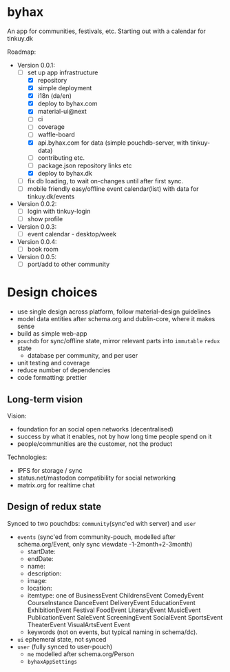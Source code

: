 # byhax

An app for communities, festivals, etc. Starting out with a calendar for tinkuy.dk

Roadmap:

- Version 0.0.1:
    - [ ] set up app infrastructure
        - [x] repository
        - [x] simple deployment
        - [x] i18n (da/en)
        - [x] deploy to byhax.com
        - [x] material-ui@next
        - [ ] ci
        - [ ] coverage
        - [ ] waffle-board
        - [x] api.byhax.com for data (simple pouchdb-server, with tinkuy-data)
        - [ ] contributing etc.
        - [ ] package.json repository links etc
        - [x] deploy to byhax.dk
    - [ ] fix db loading, to wait on-changes until after first sync.
    - [ ] mobile friendly easy/offline event calendar(list) with data for tinkuy.dk/events
- Version 0.0.2:
    - [ ] login with tinkuy-login
    - [ ] show profile
- Version 0.0.3:
    - [ ] event calendar - desktop/week
- Version 0.0.4:
    - [ ] book room
- Version 0.0.5:
    - [ ] port/add to other community

# Design choices

- use single design across platform, follow material-design guidelines
- model data entities after schema.org and dublin-core, where it makes sense
- build as simple web-app
- `pouchdb` for sync/offline state, mirror relevant parts into `immutable` `redux` state
    - database per community, and per user
- unit testing and coverage
- reduce number of dependencies
- code formatting: prettier

## Long-term vision

Vision:

- foundation for an social open networks (decentralised)
- success by what it enables, not by how long time people spend on it
- people/communities are the customer, not the product

Technologies:

- IPFS for storage / sync
- status.net/mastodon compatibility for social networking
- matrix.org for realtime chat

## Design of redux state

Synced to two pouchdbs: `community`(sync'ed with server) and `user`

- `events` (sync'ed from community-pouch, modelled after schema.org/Event, only sync viewdate -1-2month+2-3month) 
    - startDate:
    - endDate:
    - name:
    - description:
    - image:
    - location:
    - itemtype: one of BusinessEvent ChildrensEvent ComedyEvent CourseInstance DanceEvent DeliveryEvent EducationEvent ExhibitionEvent Festival FoodEvent LiteraryEvent MusicEvent PublicationEvent SaleEvent ScreeningEvent SocialEvent SportsEvent TheaterEvent VisualArtsEvent Event
    - keywords (not on events, but typical naming in schema/dc).
- `ui` ephemeral state, not synced
- `user` (fully synced to user-pouch)
    - `me` modelled after schema.org/Person
    - `byhaxAppSettings`
